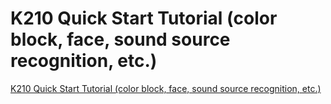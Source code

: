 # K210 Quick Start Tutorial (color block, face, sound source recognition, etc.)
[K210 Quick Start Tutorial (color block, face, sound source recognition, etc.)](https://aiwithcloud.com/2022/09/16/k210_quick_start_tutorial_color_block_face_sound_source_recognition_etc/)